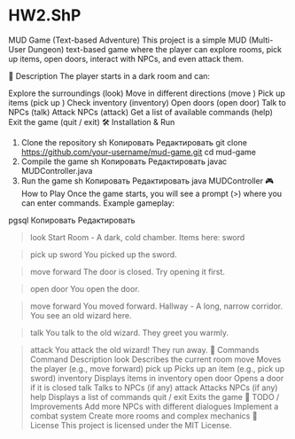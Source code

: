 # HW2.ShP
MUD Game (Text-based Adventure)
This project is a simple MUD (Multi-User Dungeon) text-based game where the player can explore rooms, pick up items, open doors, interact with NPCs, and even attack them.

📜 Description
The player starts in a dark room and can:

Explore the surroundings (look)
Move in different directions (move <direction>)
Pick up items (pick up <item name>)
Check inventory (inventory)
Open doors (open door)
Talk to NPCs (talk)
Attack NPCs (attack)
Get a list of available commands (help)
Exit the game (quit / exit)
🛠️ Installation & Run
1. Clone the repository
sh
Копировать
Редактировать
git clone https://github.com/your-username/mud-game.git
cd mud-game
2. Compile the game
sh
Копировать
Редактировать
javac MUDController.java
3. Run the game
sh
Копировать
Редактировать
java MUDController
🎮 How to Play
Once the game starts, you will see a prompt (>) where you can enter commands.
Example gameplay:

pgsql
Копировать
Редактировать
> look
Start Room - A dark, cold chamber.
Items here: sword

> pick up sword
You picked up the sword.

> move forward
The door is closed. Try opening it first.

> open door
You open the door.

> move forward
You moved forward.
Hallway - A long, narrow corridor.
You see an old wizard here.

> talk
You talk to the old wizard. They greet you warmly.

> attack
You attack the old wizard! They run away.
📜 Commands
Command	Description
look	Describes the current room
move <direction>	Moves the player (e.g., move forward)
pick up <item>	Picks up an item (e.g., pick up sword)
inventory	Displays items in inventory
open door	Opens a door if it is closed
talk	Talks to NPCs (if any)
attack	Attacks NPCs (if any)
help	Displays a list of commands
quit / exit	Exits the game
📌 TODO / Improvements
 Add more NPCs with different dialogues
 Implement a combat system
 Create more rooms and complex mechanics
📝 License
This project is licensed under the MIT License.
